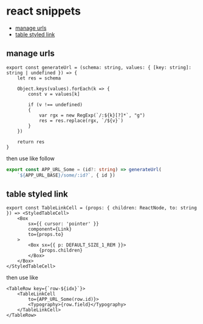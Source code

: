 # react snippets

- [manage urls](#manage-urls)
- [table styled link](#table-styled-link)

## manage urls

```tsx
export const generateUrl = (schema: string, values: { [key: string]: string | undefined }) => {
    let res = schema

    Object.keys(values).forEach(k => {
        const v = values[k]

        if (v !== undefined)
        {    
            var rgx = new RegExp(`/:${k}[?]*`, "g")
            res = res.replace(rgx, `/${v}`)
        }
    })

    return res
}
```

then use like follow

```ts
export const APP_URL_Some = (id?: string) => generateUrl(
    `${APP_URL_BASE}/some/:id?`, { id })
```

## table styled link

```tsx
export const TableLinkCell = (props: { children: ReactNode, to: string }) => <StyledTableCell>
    <Box
        sx={{ cursor: 'pointer' }}
        component={Link}
        to={props.to}
    >
        <Box sx={{ p: DEFAULT_SIZE_1_REM }}>
            {props.children}
        </Box>
    </Box>
</StyledTableCell>
```

then use like

```tsx
<TableRow key={`row-${idx}`}>
    <TableLinkCell
        to={APP_URL_Some(row.id)}>
        <Typography>{row.field}</Typography>
    </TableLinkCell>
</TableRow>
```